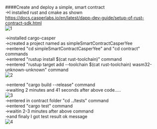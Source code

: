 ####Create and deploy a simple, smart contract </br>
->I installed rust and cmake as shown https://docs.casperlabs.io/en/latest/dapp-dev-guide/setup-of-rust-contract-sdk.html </br>
![1](https://user-images.githubusercontent.com/11984900/133486002-29d834de-c78a-4f9e-a57b-bb82b405f577.png) </br>

->installed cargo-casper </br>
->created a project named as simpleSmartContractCasperYee </br>
->entered "cd simpleSmartContractCasperYee" and "cd contract" commands </br>
->entered "rustup install $(cat rust-toolchain)" command </br>
->entered "rustup target add --toolchain $(cat rust-toolchain) wasm32-unknown-unknown" command </br>
![2](https://user-images.githubusercontent.com/11984900/133486119-bd47ebdd-9cee-4026-9e81-481a9361f1a9.png) </br>

->entered "cargo build --release" command </br>
->waiting 2 minutes and 41 seconds  after above code..... </br>
![3](https://user-images.githubusercontent.com/11984900/133486143-8df9fe0f-18fe-455d-bf4d-0490d38e1594.png) </br>
->entered in contract folder "cd ../tests" command </br>
->entered "cargo test" command </br>
->waitin 2-3 minutes after above command  </br>
->and finaly I got test result ok message </br>
![4](https://user-images.githubusercontent.com/11984900/133486185-e108016f-207d-45d5-ab2f-5c4171e9a265.png) </br>
